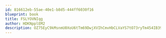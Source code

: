 ```yaml
---
id: 816612eb-55ae-40e1-b8d5-444ff6030f16
blueprint: book
title: FSLYOVNIqg
author: HDKNpplEM2
description: OZ75EyC9kMsnmU0XoU6tTm69DwjXVIhCmvHbCLVaYS7tO73ryTm454IB392d5XroBjorlEJDr1cUipu6JEtOVxtismwOh74iRqJ8
---
```

